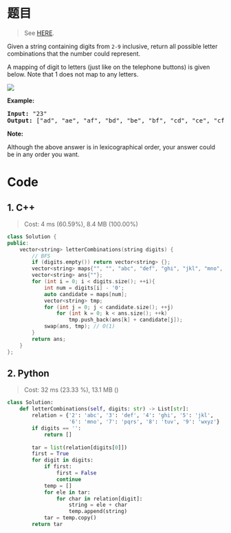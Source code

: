 # 题目

> See [HERE](https://leetcode.com/problems/letter-combinations-of-a-phone-number/).

<div><p>Given a string containing digits from <code>2-9</code> inclusive, return all possible letter combinations that the number could represent.</p>

<p>A mapping of digit to letters (just like on the telephone buttons) is given below. Note that 1 does not map to any letters.</p>

<p><img src="http://upload.wikimedia.org/wikipedia/commons/thumb/7/73/Telephone-keypad2.svg/200px-Telephone-keypad2.svg.png"></p>

<p><strong>Example:</strong></p>

<pre><strong>Input: </strong>"23"
<strong>Output:</strong> ["ad", "ae", "af", "bd", "be", "bf", "cd", "ce", "cf"].
</pre>

<p><strong>Note:</strong></p>

<p>Although the above answer is in lexicographical order, your answer could be in any order you want.</p>
</div>

# Code

## 1. C++

> Cost: 4 ms (60.59%), 8.4 MB (100.00%)

```cpp
class Solution {
public:
    vector<string> letterCombinations(string digits) {
        // BFS
        if (digits.empty()) return vector<string> {};
        vector<string> maps{"", "", "abc", "def", "ghi", "jkl", "mno", "pqrs", "tuv", "wxyz"};
        vector<string> ans{""};
        for (int i = 0; i < digits.size(); ++i){
            int num = digits[i] - '0';
            auto candidate = maps[num];
            vector<string> tmp;
            for (int j = 0; j < candidate.size(); ++j)
                for (int k = 0; k < ans.size(); ++k)
                    tmp.push_back(ans[k] + candidate[j]);
            swap(ans, tmp); // O(1)
        }
        return ans;
    }
};
```

## 2. Python

> Cost: 32 ms (23.33 %), 13.1 MB ()

```python
class Solution:
    def letterCombinations(self, digits: str) -> List[str]:
        relation = {'2': 'abc', '3': 'def', '4': 'ghi', '5': 'jkl',
                    '6': 'mno', '7': 'pqrs', '8': 'tuv', '9': 'wxyz'}
        if digits == '':
            return []
        
        tar = list(relation[digits[0]])
        first = True
        for digit in digits:
            if first:
                first = False
                continue
            temp = []
            for ele in tar:
                for char in relation[digit]:
                    string = ele + char
                    temp.append(string)
            tar = temp.copy()
        return tar
```

